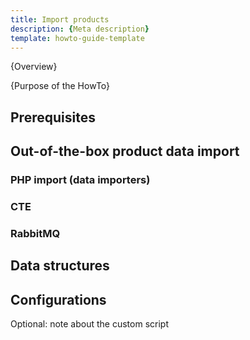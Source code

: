 ```yaml
---
title: Import products
description: {Meta description}
template: howto-guide-template
---
```


{Overview}
<!---Help the readers to determine quickly if the HowTo matches their interests or needs. In a few sentences, summarize the main points of your HowTo. Make sure to include any critical definitions which will help readers evaluate the utility of your HowTo.-->

{Purpose of the HowTo}

<!---State the purpose of your HowTo. Explain how the reader will benefit from reading it. Give your reader an incentive or two to continue.-->

## Prerequisites

<!---Inform your readers about any required knowledge, configuration, or resources they may need before stepping through your HowTo. Give links to resources that will be useful to fulfill the prerequisites.-->

## Out-of-the-box product data import
<!---Short introduction about the default methods for product data import-->

### PHP import (data importers)

### CTE

### RabbitMQ

<!---In a few sentences, summarize what the reader has just learned. Describe the end result they should obtain after executing the instructions of your HowTo.-->

## Data structures


## Configurations


Optional: note about the custom script